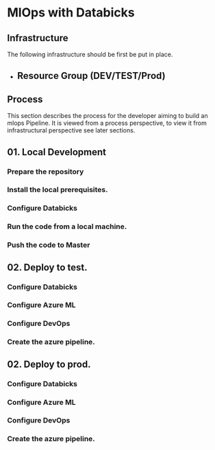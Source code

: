 # MlOps with Databicks

## Infrastructure 
The following infrastructure should be first be put in place. 
- Resource Group (DEV/TEST/Prod)
  - 


## Process

This section describes the process for the developer aiming to build an mlops
Pipeline. It is viewed from a process perspective, to view it from
infrastructural perspective see later sections.

## 01. Local Development

### Prepare the repository

### Install the local prerequisites. 

### Configure Databicks 

### Run the code from a local machine. 


### Push the code to Master





## 02. Deploy to test.

### Configure Databicks 

### Configure Azure ML 

### Configure DevOps 

### Create the azure pipeline.

## 02. Deploy to prod.

### Configure Databicks 

### Configure Azure ML 

### Configure DevOps 

### Create the azure pipeline.

